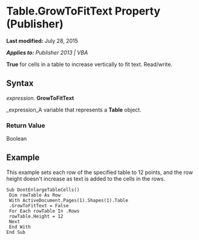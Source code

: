 
# Table.GrowToFitText Property (Publisher)

 **Last modified:** July 28, 2015

 _**Applies to:** Publisher 2013 | VBA_

 **True** for cells in a table to increase vertically to fit text. Read/write.


## Syntax

 _expression_. **GrowToFitText**

 _expression_A variable that represents a  **Table** object.


### Return Value

Boolean


## Example

This example sets each row of the specified table to 12 points, and the row height doesn't increase as text is added to the cells in the rows.


```
Sub DontEnlargeTableCells() 
 Dim rowTable As Row 
 With ActiveDocument.Pages(1).Shapes(1).Table 
 .GrowToFitText = False 
 For Each rowTable In .Rows 
 rowTable.Height = 12 
 Next 
 End With 
End Sub
```


